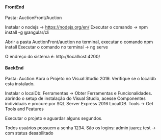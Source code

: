 #### FrontEnd
Pasta: AuctionFront/Auction

Instalar o nodejs -> https://nodejs.org/en/
Executar o comando -> npm install -g @angular/cli

Abrir a pasta AuctionFront/auction no terminal, executar o comando npm install
Executar o comando no terminal -> ng serve

O endreço do sistema é: http://localhost:4200/

#### BackEnd
Pasta: Auction
Abra o Projeto no Visual Studio 2019.
Verifique se o localdb esta instalado.

Instalar o localDb:
Ferramentas -> Obter Ferramentas e Funcionalidades. abrindo o setup de instalação do Visual Studio, acesse Componentes individuais e procure por SQL Server Express 2016 LocalDB.
Tools -> Get Tools and Features

Executar o projeto e aguardar alguns segundos.

Todos usuários possuem a senha 1234.
São os logins:
admin
juarez
test -> com status desabilitado
